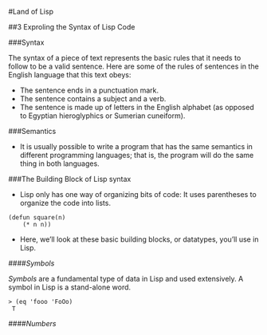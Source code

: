 #Land of Lisp

##3 Exproling the Syntax of Lisp Code

###Syntax

The syntax of a piece of text represents the basic rules that it needs to follow to be a valid sentence.
 Here are some of the rules of sentences in the English language that this text obeys:
 
- The sentence ends in a punctuation mark.
- The sentence contains a subject and a verb.
- The sentence is made up of letters in the English alphabet (as opposed to Egyptian hieroglyphics or Sumerian cuneiform).



###Semantics
- It is usually possible to write a program that has the same semantics in different programming languages; that is, the program will do the same thing in both languages.


###The Building Block of Lisp syntax

- Lisp only has one way of organizing bits of code: It uses parentheses to organize the code into lists.

```
(defun square(n)
	(* n n))
```
- Here, we’ll look at these basic building blocks, or datatypes, you’ll use in Lisp. 

####*Symbols*

*Symbols* are a fundamental type of data in Lisp and used extensively.
A symbol in Lisp is a stand-alone word.

```
> (eq 'fooo 'FoOo) 
 T
```

####*Numbers*

